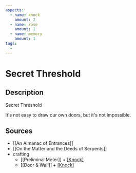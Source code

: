 ```yaml
---
aspects: 
  - name: knock
    amount: 2
  - name: rose
    amount: 1
  - name: memory
    amount: 1
tags:
  - 
---
```


# Secret Threshold

## Description
Secret Threshold

It's not easy to draw our own doors, but it's not impossible.
## Sources
- [[An Almanac of Entrances]]
- [[On the Matter and the Deeds of Serpents]]
- crafting
	- [[Preliminal Meter]] + [[Knock]](5)
	- [[Door & Wall]] + [[Knock]](5)